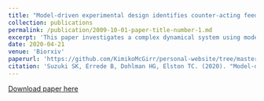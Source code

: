 ```yaml
---
title: "Model-driven experimental design identifies counter-acting feedback regulation in the osmotic stress response"
collection: publications
permalink: /publication/2009-10-01-paper-title-number-1.md
excerpt: 'This paper investigates a complex dynamical system using model informed experiments to reveal mechanisms of signaling feedbacks.'
date: 2020-04-21
venue: 'Biorxiv'
paperurl: 'https://github.com/KimikoMcGirr/personal-website/tree/master/files/2020_Suzuki.pdf'
citation: 'Suzuki SK, Errede B, Dohlman HG, Elston TC. (2020). "Model-driven experimental design identifies counter-acting feedback regulation in the osmotic stress response of yeast" <i> Biorxiv</i>. 1(1).'
---
```


[Download paper here](https://www.biorxiv.org/content/10.1101/2020.04.20.051599v1.full.pdf)
